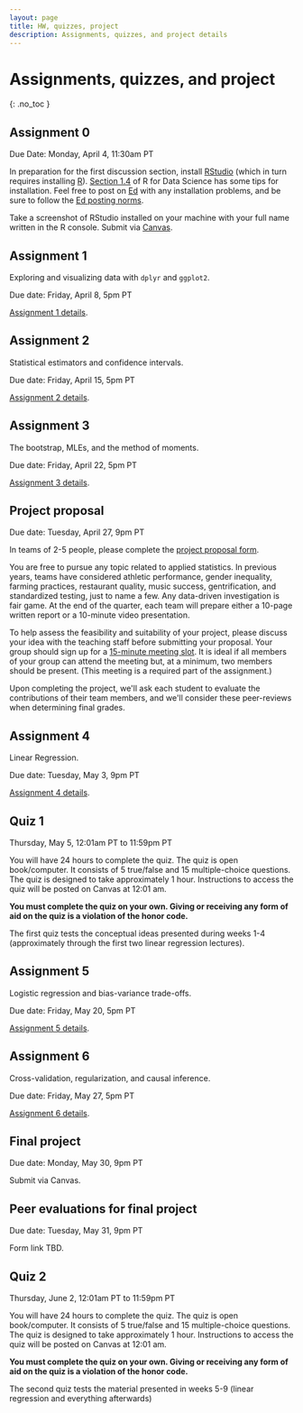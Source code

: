 ```yaml
---
layout: page
title: HW, quizzes, project
description: Assignments, quizzes, and project details
---
```


# Assignments, quizzes, and project
{: .no_toc }

<!-- 1. TOC
{:toc} -->

## Assignment 0

Due Date: Monday, April 4, 11:30am PT

In preparation for the first discussion section,
install <a href="http://www.rstudio.com/">RStudio</a>
(which in turn requires installing <a href="http://cran.rstudio.com/">R</a>).
[Section 1.4](https://r4ds.had.co.nz/introduction.html#prerequisites) of R for Data Science has some tips for installation.
Feel free to post on [Ed](https://canvas.stanford.edu) with any installation problems, and be sure to follow the [Ed posting norms](../ed_tips).

Take a screenshot of RStudio installed on your machine with your full name written in the R console.
Submit via [Canvas](canvas.stanford.edu).

## Assignment 1

Exploring and visualizing data with `dplyr` and `ggplot2`.

Due date: Friday, April 8, 5pm PT

[Assignment 1 details](assignment1.md).

## Assignment 2

Statistical estimators and confidence intervals.

Due date: Friday, April 15, 5pm PT

[Assignment 2 details](assignment2.md).

## Assignment 3 

The bootstrap, MLEs, and the method of moments.

Due date: Friday, April 22, 5pm PT

[Assignment 3 details](assignment3.md).

## Project proposal

Due date: Tuesday, April 27, 9pm PT

In teams of 2-5 people, please complete the [project proposal form](https://forms.gle/U43xgsifpU3Kng2H7).

You are free to pursue any topic related to applied statistics.
In previous years, teams have considered
athletic performance, gender inequality, farming practices, restaurant quality,
music success, gentrification, and standardized testing, just to name a few.
Any data-driven investigation is fair game.
At the end of the quarter, each team will prepare either a 10-page written report
or a 10-minute video presentation.

To help assess the feasibility and suitability of your project,
please discuss your idea with the teaching staff before submitting your proposal.
Your group should
sign up for a [15-minute meeting slot]().
It is ideal if all members of your group can attend the meeting but, at a minimum, two members should be present. (This meeting is a required part of the assignment.)

Upon completing the project, we'll ask each student to evaluate the contributions of their team members, and we'll consider these peer-reviews when determining final grades.

## Assignment 4

Linear Regression.

Due date: Tuesday, May 3, 9pm PT

[Assignment 4 details](assignment4.md).

## Quiz 1

Thursday, May 5, 12:01am PT to 11:59pm PT

You will have 24 hours to complete the quiz.
The quiz is open book/computer.
It consists of 5 true/false and 15 multiple-choice questions.
The quiz is designed to take approximately 1 hour.
Instructions to access the quiz will be posted on Canvas at 12:01 am.

**You must complete the quiz on your own. Giving or receiving any form of aid on the quiz is a violation of the honor code.**  

<!-- The first quiz tests the conceptual ideas presented during weeks 1-3 (through parametric inference). -->

The first quiz tests the conceptual ideas presented during weeks 1-4 (approximately through the first two linear regression lectures).

## Assignment 5 

Logistic regression and bias-variance trade-offs.

Due date: Friday, May 20, 5pm PT

[Assignment 5 details](assignment5.md).

## Assignment 6

Cross-validation, regularization, and causal inference.

Due date: Friday, May 27, 5pm PT

[Assignment 6 details](assignment6.md).

<!-- ## Assignment 7 

Causal inference.

Due date: Friday, May 27, 5pm PT

[Assignment 7 details](assignment7.md). -->

## Final project

Due date: Monday, May 30, 9pm PT

Submit via Canvas.

## Peer evaluations for final project

Due date: Tuesday, May 31, 9pm PT

Form link TBD. 

## Quiz 2

Thursday, June 2, 12:01am PT to 11:59pm PT

You will have 24 hours to complete the quiz.
The quiz is open book/computer.
It consists of 5 true/false and 15 multiple-choice questions.
The quiz is designed to take approximately 1 hour.
Instructions to access the quiz will be posted on Canvas at 12:01 am.

**You must complete the quiz on your own. Giving or receiving any form of aid on the quiz is a violation of the honor code.**  

The second quiz tests the material presented in weeks 5-9 (linear regression and everything afterwards)
